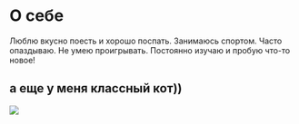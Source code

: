 # О себе
Люблю вкусно поесть и хорошо поспать. Занимаюсь спортом. 
Часто опаздываю.
Не умею проигрывать.
Постоянно изучаю и пробую что-то новое!
##  а еще у меня классный кот))
![](https://sun9-38.userapi.com/impg/1kEbKMEdBZNQgQvxMkOZaFyzG-5vnuB2mt29iA/oSx5Y39ZSXg.jpg?size=1388x1852&quality=95&sign=a230213727b82704533fdec94e73213e&type=album)